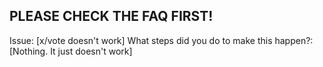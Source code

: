 ## PLEASE CHECK THE FAQ FIRST!

Issue: [x/vote doesn't work]
What steps did you do to make this happen?: [Nothing. It just doesn't work]
